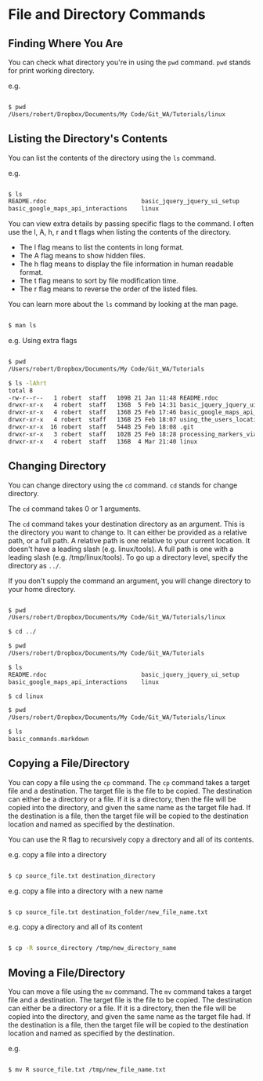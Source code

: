 File and Directory Commands
=============================

Finding Where You Are
----------------------

You can check what directory you're in using the <code>pwd</code> command. <code>pwd</code> stands for print working directory.

e.g.

```bash

$ pwd
/Users/robert/Dropbox/Documents/My Code/Git_WA/Tutorials/linux

```

Listing the Directory's Contents
-------------------------------

You can list the contents of the directory using the <code>ls</code> command.

e.g.

```bash

$ ls
README.rdoc                           basic_jquery_jquery_ui_setup      processing_markers_via_json_and_ajax
basic_google_maps_api_interactions    linux                             using_the_users_location_with_google_maps

```

You can view extra details by passing specific flags to the command. I often use the l, A, h, r and t flags when listing the contents of the directory.

* The l flag means to list the contents in long format.
* The A flag means to show hidden files.
* The h flag means to display the file information in human readable format.
* The t flag means to sort by file modification time.
* The r flag means to reverse the order of the listed files.

You can learn more about the <code>ls</code> command by looking at the man page.

```bash

$ man ls

```

e.g. Using extra flags

```bash

$ pwd
/Users/robert/Dropbox/Documents/My Code/Git_WA/Tutorials

$ ls -lAhrt
total 8
-rw-r--r--   1 robert  staff   109B 21 Jan 11:48 README.rdoc
drwxr-xr-x   4 robert  staff   136B  5 Feb 14:31 basic_jquery_jquery_ui_setup
drwxr-xr-x   4 robert  staff   136B 25 Feb 17:46 basic_google_maps_api_interactions
drwxr-xr-x   4 robert  staff   136B 25 Feb 18:07 using_the_users_location_with_google_maps
drwxr-xr-x  16 robert  staff   544B 25 Feb 18:08 .git
drwxr-xr-x   3 robert  staff   102B 25 Feb 18:28 processing_markers_via_json_and_ajax
drwxr-xr-x   4 robert  staff   136B  4 Mar 21:40 linux

```


Changing Directory
-------------------

You can change directory using the <code>cd</code> command. <code>cd</code> stands for change directory.

The <code>cd</code> command takes 0 or 1 arguments.

The <code>cd</code> command takes your destination directory as an argument. This is the directory you want to change to. It can either be provided as a relative path, or a full path. A relative path is one relative to your current location. It doesn't have a leading slash (e.g. linux/tools). A full path is one with a leading slash (e.g. /tmp/linux/tools). To go up a directory level, specify the directory as <code>../</code>.

If you don't supply the command an argument, you will change directory to your home directory.

```bash

$ pwd
/Users/robert/Dropbox/Documents/My Code/Git_WA/Tutorials/linux

$ cd ../

$ pwd
/Users/robert/Dropbox/Documents/My Code/Git_WA/Tutorials

$ ls
README.rdoc                           basic_jquery_jquery_ui_setup      processing_markers_via_json_and_ajax
basic_google_maps_api_interactions    linux                             using_the_users_location_with_google_maps

$ cd linux

$ pwd
/Users/robert/Dropbox/Documents/My Code/Git_WA/Tutorials/linux

$ ls
basic_commands.markdown

```

Copying a File/Directory
------------------------

You can copy a file using the <code>cp</code> command. The <code>cp</code> command takes a target file and a destination. The target file is the file to be copied. The destination can either be a directory or a file. If it is a directory, then the file will be copied into the directory, and given the same name as the target file had. If the destination is a file, then the target file will be copied to the destination location and named as specified by the destination.

You can use the R flag to recursively copy a directory and all of its contents.

e.g. copy a file into a directory

```bash

$ cp source_file.txt destination_directory

```

e.g. copy a file into a directory with a new name

```bash

$ cp source_file.txt destination_folder/new_file_name.txt

```

e.g. copy a directory and all of its content

```bash

$ cp -R source_directory /tmp/new_directory_name

```

Moving a File/Directory
------------------------
You can move a file using the <code>mv</code> command. The <code>mv</code> command takes a target file and a destination. The target file is the file to be copied. The destination can either be a directory or a file. If it is a directory, then the file will be copied into the directory, and given the same name as the target file had. If the destination is a file, then the target file will be copied to the destination location and named as specified by the destination.


e.g.

```bash

$ mv R source_file.txt /tmp/new_file_name.txt

```
